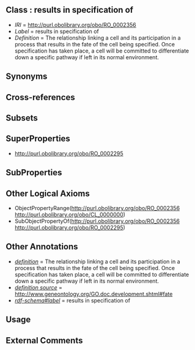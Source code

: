 
## Class : results in specification of

 * *IRI* = http://purl.obolibrary.org/obo/RO_0002356
 * *Label* = results in specification of
 * *Definition* = The relationship linking a cell and its participation in a process that results in the fate of the cell being specified. Once specification has taken place, a cell will be committed to differentiate down a specific pathway if left in its normal environment. 

## Synonyms


## Cross-references


## Subsets


## SuperProperties

 * <http://purl.obolibrary.org/obo/RO_0002295>

## SubProperties


## Other Logical Axioms

 * ObjectPropertyRange(<http://purl.obolibrary.org/obo/RO_0002356> <http://purl.obolibrary.org/obo/CL_0000000>)
 * SubObjectPropertyOf(<http://purl.obolibrary.org/obo/RO_0002356> <http://purl.obolibrary.org/obo/RO_0002295>)

## Other Annotations

 * *[definition](../../IAO/15/IAO_0000115.md)* = The relationship linking a cell and its participation in a process that results in the fate of the cell being specified. Once specification has taken place, a cell will be committed to differentiate down a specific pathway if left in its normal environment. 
 * *[definition source](../../IAO/19/IAO_0000119.md)* = http://www.geneontology.org/GO.doc.development.shtml#fate
 * *[rdf-schema#label](../../el/rdf-schema#label.md)* = results in specification of

## Usage


## External Comments

